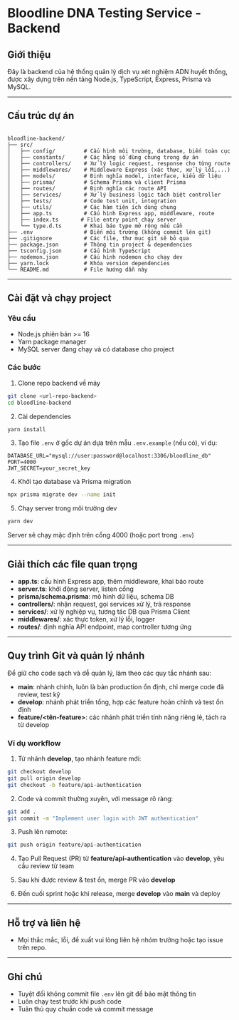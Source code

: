 # Bloodline DNA Testing Service - Backend

## Giới thiệu

Đây là backend của hệ thống quản lý dịch vụ xét nghiệm ADN huyết thống, được xây dựng trên nền tảng Node.js, TypeScript, Express, Prisma và MySQL.

---

## Cấu trúc dự án

```

bloodline-backend/
├── src/
│   ├── config/         # Cấu hình môi trường, database, biến toàn cục
│   ├── constants/      # Các hằng số dùng chung trong dự án
│   ├── controllers/    # Xử lý logic request, response cho từng route
│   ├── middlewares/    # Middleware Express (xác thực, xử lý lỗi,...)
│   ├── models/         # Định nghĩa model, interface, kiểu dữ liệu
│   ├── prisma/         # Schema Prisma và client Prisma
│   ├── routes/         # Định nghĩa các route API
│   ├── services/       # Xử lý business logic tách biệt controller
│   ├── tests/          # Code test unit, integration
│   ├── utils/          # Các hàm tiện ích dùng chung
│   ├── app.ts          # Cấu hình Express app, middleware, route
│   ├── index.ts       # File entry point chạy server
│   └── type.d.ts       # Khai báo type mở rộng nếu cần
├── .env                # Biến môi trường (không commit lên git)
├── .gitignore          # Các file, thư mục git sẽ bỏ qua
├── package.json        # Thông tin project & dependencies
├── tsconfig.json       # Cấu hình TypeScript
├── nodemon.json        # Cấu hình nodemon cho chạy dev
├── yarn.lock           # Khóa version dependencies
└── README.md           # File hướng dẫn này

```

---

## Cài đặt và chạy project

### Yêu cầu

- Node.js phiên bản >= 16
- Yarn package manager
- MySQL server đang chạy và có database cho project

### Các bước

1. Clone repo backend về máy

```bash
git clone <url-repo-backend>
cd bloodline-backend
```

2. Cài dependencies

```bash
yarn install
```

3. Tạo file `.env` ở gốc dự án dựa trên mẫu `.env.example` (nếu có), ví dụ:

```
DATABASE_URL="mysql://user:password@localhost:3306/bloodline_db"
PORT=4000
JWT_SECRET=your_secret_key
```

4. Khởi tạo database và Prisma migration

```bash
npx prisma migrate dev --name init
```

5. Chạy server trong môi trường dev

```bash
yarn dev
```

Server sẽ chạy mặc định trên cổng 4000 (hoặc port trong `.env`)

---

## Giải thích các file quan trọng

- **app.ts**: cấu hình Express app, thêm middleware, khai báo route
- **server.ts**: khởi động server, listen cổng
- **prisma/schema.prisma**: mô hình dữ liệu, schema DB
- **controllers/**: nhận request, gọi services xử lý, trả response
- **services/**: xử lý nghiệp vụ, tương tác DB qua Prisma Client
- **middlewares/**: xác thực token, xử lý lỗi, logger
- **routes/**: định nghĩa API endpoint, map controller tương ứng

---

## Quy trình Git và quản lý nhánh

Để giữ cho code sạch và dễ quản lý, làm theo các quy tắc nhánh sau:

- **main**: nhánh chính, luôn là bản production ổn định, chỉ merge code đã review, test kỹ
- **develop**: nhánh phát triển tổng, hợp các feature hoàn chỉnh và test ổn định
- **feature/\<tên-feature>**: các nhánh phát triển tính năng riêng lẻ, tách ra từ develop

### Ví dụ workflow

1. Từ nhánh **develop**, tạo nhánh feature mới:

```bash
git checkout develop
git pull origin develop
git checkout -b feature/api-authentication
```

2. Code và commit thường xuyên, với message rõ ràng:

```bash
git add .
git commit -m "Implement user login with JWT authentication"
```

3. Push lên remote:

```bash
git push origin feature/api-authentication
```

4. Tạo Pull Request (PR) từ **feature/api-authentication** vào **develop**, yêu cầu review từ team

5. Sau khi được review & test ổn, merge PR vào **develop**

6. Đến cuối sprint hoặc khi release, merge **develop** vào **main** và deploy

---

## Hỗ trợ và liên hệ

- Mọi thắc mắc, lỗi, đề xuất vui lòng liên hệ nhóm trưởng hoặc tạo issue trên repo.

---

## Ghi chú

- Tuyệt đối không commit file `.env` lên git để bảo mật thông tin
- Luôn chạy test trước khi push code
- Tuân thủ quy chuẩn code và commit message
